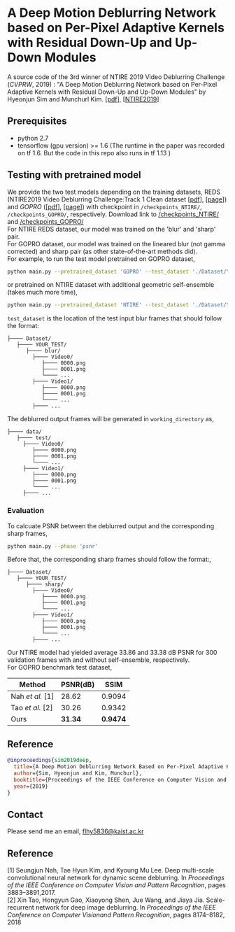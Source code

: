 # A Deep Motion Deblurring Network based on Per-Pixel Adaptive Kernels with Residual Down-Up and Up-Down Modules
A source code of the 3rd winner of NTIRE 2019 Video Deblurring Challenge (*CVPRW*, 2019) : 
"A Deep Motion Deblurring Network based on Per-Pixel Adaptive Kernels with Residual Down-Up and Up-Down Modules" by Hyeonjun Sim and Munchurl Kim. [[pdf](http://openaccess.thecvf.com/content_CVPRW_2019/papers/NTIRE/Sim_A_Deep_Motion_Deblurring_Network_Based_on_Per-Pixel_Adaptive_Kernels_CVPRW_2019_paper.pdf)], [[NTIRE2019](http://www.vision.ee.ethz.ch/ntire19/)]

## Prerequisites
* python 2.7
* tensorflow (gpu version) >= 1.6 (The runtime in the paper was recorded on tf 1.6. But the code in this repo also runs in tf 1.13 )

## Testing with pretrained model
We provide the two test models depending on the training datasets, REDS (NTIRE2019 Video Deblurring Challenge:Track 1 Clean dataset [[pdf](http://openaccess.thecvf.com/content_CVPRW_2019/papers/NTIRE/Nah_NTIRE_2019_Challenge_on_Video_Deblurring_and_Super-Resolution_Dataset_and_CVPRW_2019_paper.pdf)], [[page](https://seungjunnah.github.io/Datasets/reds)]) and *GOPRO* ([[pdf](http://openaccess.thecvf.com/content_cvpr_2017/papers/Nah_Deep_Multi-Scale_Convolutional_CVPR_2017_paper.pdf)], [[page](https://github.com/SeungjunNah/DeepDeblur_release)]) with checkpoint in `/checkpoints_NTIRE/`, `/checkpoints_GOPRO/`, respectively. Download link to [/checkpoints_NTIRE/](https://www.dropbox.com/s/5uguucc85d0dn1d/checkpoints_NTIRE.zip?dl=0) and [/checkpoints_GOPRO/](https://www.dropbox.com/s/v6rj0cz3ix8vcx7/checkpoints_GOPRO.zip?dl=0)\
For NTIRE REDS dataset, our model was trained on the 'blur' and 'sharp' pair.\
For GOPRO dataset, our model was trained on the lineared blur (not gamma corrected) and sharp pair (as other state-of-the-art methods did).\
For example, to run the test model pretrained on GOPRO dataset, 
```bash
python main.py --pretrained_dataset 'GOPRO' --test_dataset './Dataset/YOUR_TEST/' --working_directory './data/'
```
or pretrained on NTIRE dataset with additional geometric self-ensemble (takes much more time), 
```bash
python main.py --pretrained_dataset 'NTIRE' --test_dataset './Dataset/YOUR_TEST/' --working_directory './data/' --ensemble
```

`test_dataset` is the location of the test input blur frames that should follow the format:
```
├──── Dataset/
   ├──── YOUR_TEST/
      ├──── blur/
        ├──── Video0/
           ├──── 0000.png
           ├──── 0001.png
           └──── ...
        ├──── Video1/
           ├──── 0000.png
           ├──── 0001.png
           └──── ...
        ├──── ...
```
The deblurred output frames will be generated in `working_directory` as,
```
├──── data/
   ├──── test/
     ├──── Video0/
        ├──── 0000.png
        ├──── 0001.png
        └──── ...
     ├──── Video1/
        ├──── 0000.png
        ├──── 0001.png
        └──── ...
     ├──── ...
```

### Evaluation
To calcuate PSNR between the deblurred output and the corresponding sharp frames,
```bash
python main.py --phase 'psnr'
```
Before that, the corresponding sharp frames should follow the format:,
```
├──── Dataset/
   ├──── YOUR_TEST/
      ├──── sharp/
        ├──── Video0/
           ├──── 0000.png
           ├──── 0001.png
           └──── ...
        ├──── Video1/
           ├──── 0000.png
           ├──── 0001.png
           └──── ...
        ├──── ...
```
Our NTIRE model had yielded average 33.86 and 33.38 dB PSNR for 300 validation frames with and without self-ensemble, respectively.\
For GOPRO benchmark test dataset,

| Method | PSNR(dB) | SSIM |
| ------ | -------- | ---- |
| Nah *et al.* [1] | 28.62 | 0.9094 |
| Tao *et al.* [2] | 30.26 | 0.9342 |
| Ours | **31.34** | **0.9474** |


## Reference
```bibtex
@inproceedings{sim2019deep,
  title={A Deep Motion Deblurring Network Based on Per-Pixel Adaptive Kernels With Residual Down-Up and Up-Down Modules},
  author={Sim, Hyeonjun and Kim, Munchurl},
  booktitle={Proceedings of the IEEE Conference on Computer Vision and Pattern Recognition Workshops},
  year={2019}
}
```
## Contact
Please send me an email, flhy5836@kaist.ac.kr

## Reference
[1] Seungjun Nah, Tae Hyun Kim, and Kyoung Mu Lee. Deep multi-scale convolutional neural network for dynamic scene deblurring. In *Proceedings of the IEEE Conference on Computer Vision and Pattern Recognition*, pages 3883–3891,2017.\
[2]  Xin Tao, Hongyun Gao, Xiaoyong Shen, Jue Wang, and Jiaya Jia. Scale-recurrent network for deep image deblurring. In *Proceedings of the IEEE Conference on Computer Visionand Pattern Recognition*, pages 8174–8182, 2018
